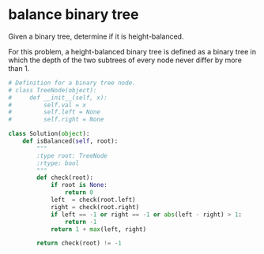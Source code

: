 # balance binary tree

Given a binary tree, determine if it is height-balanced.

For this problem, a height-balanced binary tree is defined as a binary tree in which the depth of the two subtrees of every node never differ by more than 1.



```python
# Definition for a binary tree node.
# class TreeNode(object):
#     def __init__(self, x):
#         self.val = x
#         self.left = None
#         self.right = None

class Solution(object):
    def isBalanced(self, root):
        """
        :type root: TreeNode
        :rtype: bool
        """
        def check(root):
            if root is None:
                return 0
            left  = check(root.left)
            right = check(root.right)
            if left == -1 or right == -1 or abs(left - right) > 1:
                return -1
            return 1 + max(left, right)

        return check(root) != -1
```
